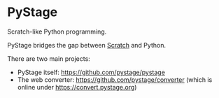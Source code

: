 # PyStage

Scratch-like Python programming.

PyStage bridges the gap between [Scratch](https://scratch.mit.edu/) and Python.

There are two main projects:

- PyStage itself: https://github.com/pystage/pystage
- The web converter: https://github.com/pystage/converter (which is online under https://convert.pystage.org)
